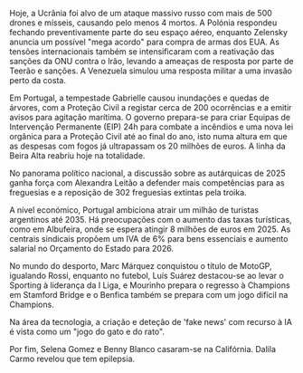 Hoje, a Ucrânia foi alvo de um ataque massivo russo com mais de 500 drones e mísseis, causando pelo menos 4 mortos. A Polónia respondeu fechando preventivamente parte do seu espaço aéreo, enquanto Zelensky anuncia um possível "mega acordo" para compra de armas dos EUA. As tensões internacionais também se intensificaram com a reativação das sanções da ONU contra o Irão, levando a ameaças de resposta por parte de Teerão e sanções. A Venezuela simulou uma resposta militar a uma invasão perto da costa.

Em Portugal, a tempestade Gabrielle causou inundações e quedas de árvores, com a Proteção Civil a registar cerca de 200 ocorrências e a emitir avisos para agitação marítima. O governo prepara-se para criar Equipas de Intervenção Permanente (EIP) 24h para combate a incêndios e uma nova lei orgânica para a Proteção Civil até ao final do ano, isto numa altura em que as despesas com fogos já ultrapassam os 20 milhões de euros. A linha da Beira Alta reabriu hoje na totalidade.

No panorama político nacional, a discussão sobre as autárquicas de 2025 ganha força com Alexandra Leitão a defender mais competências para as freguesias e a reposição de 302 freguesias extintas pela troika.

A nível económico, Portugal ambiciona atrair um milhão de turistas argentinos até 2035. Há preocupações com o aumento das taxas turísticas, como em Albufeira, onde se espera atingir 8 milhões de euros em 2025. As centrais sindicais propõem um IVA de 6% para bens essenciais e aumento salarial no Orçamento do Estado para 2026.

No mundo do desporto, Marc Márquez conquistou o título de MotoGP, igualando Rossi, enquanto no futebol, Luís Suárez destacou-se ao levar o Sporting à liderança da I Liga, e Mourinho prepara o regresso à Champions em Stamford Bridge e o Benfica também se prepara com um jogo difícil na Champions.

Na área da tecnologia, a criação e deteção de 'fake news' com recurso à IA é vista como um "jogo do gato e do rato".

Por fim, Selena Gomez e Benny Blanco casaram-se na Califórnia. Dalila Carmo revelou que tem epilepsia.